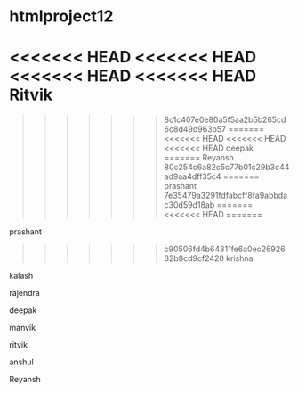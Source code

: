 # htmlproject12
<<<<<<< HEAD
<<<<<<< HEAD
<<<<<<< HEAD
<<<<<<< HEAD
Ritvik
=======
>>>>>>> 8c1c407e0e80a5f5aa2b5b265cd6c8d49d963b57
=======
<<<<<<< HEAD
<<<<<<< HEAD
<<<<<<< HEAD
deepak 
=======
Reyansh
>>>>>>> 80c254c6a82c5c77b01c29b3c44ad9aa4dff35c4
=======
prashant
>>>>>>> 7e35479a3291fdfabcff8fa9abbdac30d59d18ab
=======
<<<<<<< HEAD
=======

prashant

>>>>>>> c90506fd4b64311fe6a0ec2692682b8cd9cf2420
krishna 

kalash

rajendra

deepak

manvik

ritvik

anshul

Reyansh
